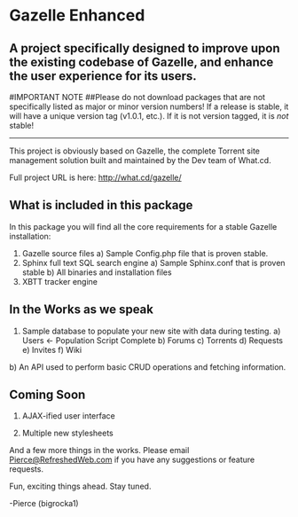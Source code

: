 Gazelle Enhanced
================

A project specifically designed to improve upon the existing codebase of Gazelle, and enhance the user experience for its users.
--------------------------------------------------------------------------------------------------------------------------------

#IMPORTANT NOTE
##Please do not download packages that are not specifically listed as major or minor version numbers! If a release is stable, it will have a unique version tag (v1.0.1, etc.). If it is not version tagged, it is *not* stable!

***

This project is obviously based on Gazelle, the complete Torrent site management solution built and maintained by the Dev team of What.cd.

Full project URL is here: http://what.cd/gazelle/

What is included in this package
--------------------------------

In this package you will find all the core requirements for a stable Gazelle installation:

1) Gazelle source files
	a) Sample Config.php file that is proven stable.
2) Sphinx full text SQL search engine
	a) Sample Sphinx.conf that is proven stable
	b) All binaries and installation files
3) XBTT tracker engine

In the Works as we speak
------------------------

1) Sample database to populate your new site with data during testing.
	a) Users  <- Population Script Complete
	b) Forums
	c) Torrents
	d) Requests
	e) Invites
	f) Wiki

b) An API used to perform basic CRUD operations and fetching information.

Coming Soon
-----------

1) AJAX-ified user interface

2) Multiple new stylesheets

And a few more things in the works. Please email Pierce@RefreshedWeb.com if you have any suggestions or feature requests.

Fun, exciting things ahead. Stay tuned. 

-Pierce (bigrocka1)